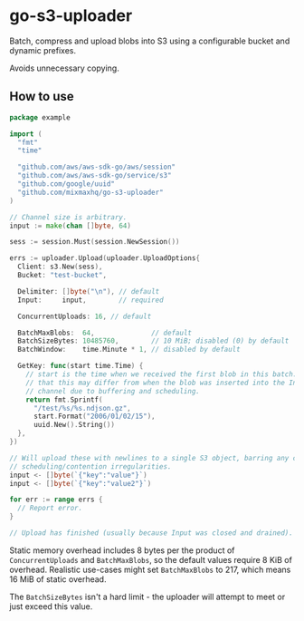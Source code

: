 # go-s3-uploader

Batch, compress and upload blobs into S3 using a configurable bucket and dynamic
prefixes.

Avoids unnecessary copying.

## How to use

```go
package example

import (
  "fmt"
  "time"

  "github.com/aws/aws-sdk-go/aws/session"
  "github.com/aws/aws-sdk-go/service/s3"
  "github.com/google/uuid"
  "github.com/mixmaxhq/go-s3-uploader"
)

// Channel size is arbitrary.
input := make(chan []byte, 64)

sess := session.Must(session.NewSession())

errs := uploader.Upload(uploader.UploadOptions{
  Client: s3.New(sess),
  Bucket: "test-bucket",

  Delimiter: []byte("\n"), // default
  Input:     input,        // required

  ConcurrentUploads: 16, // default

  BatchMaxBlobs:  64,              // default
  BatchSizeBytes: 10485760,        // 10 MiB; disabled (0) by default
  BatchWindow:    time.Minute * 1, // disabled by default

  GetKey: func(start time.Time) {
    // start is the time when we received the first blob in this batch. Note
    // that this may differ from when the blob was inserted into the Input
    // channel due to buffering and scheduling.
    return fmt.Sprintf(
      "/test/%s/%s.ndjson.gz",
      start.Format("2006/01/02/15"),
      uuid.New().String())
  },
})

// Will upload these with newlines to a single S3 object, barring any crazy
// scheduling/contention irregularities.
input <- []byte(`{"key":"value"}`)
input <- []byte(`{"key":"value2"}`)

for err := range errs {
  // Report error.
}

// Upload has finished (usually because Input was closed and drained).
```

Static memory overhead includes 8 bytes per the product of `ConcurrentUploads`
and `BatchMaxBlobs`, so the default values require 8 KiB of overhead. Realistic
use-cases might set `BatchMaxBlobs` to 2<super>17</super>, which means 16 MiB of
static overhead.

The `BatchSizeBytes` isn't a hard limit - the uploader will attempt to meet or
just exceed this value.
